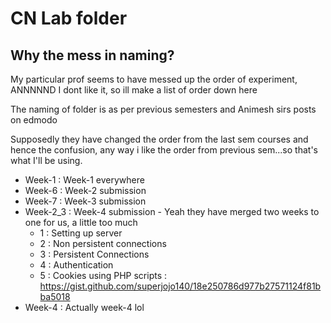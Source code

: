 ﻿# CN Lab folder 


## Why the mess in naming?

My particular prof seems to have messed up the order of experiment, ANNNNND I dont like it, so ill make a list of order down here 

The naming of folder is as per previous semesters and Animesh sirs posts on edmodo


Supposedly they have changed the order from the last sem courses and hence the confusion, any 
way i like the order from previous sem...so that's what I'll be using.

- Week-1 : Week-1 everywhere 
- Week-6 : Week-2 submission 
- Week-7 : Week-3 submission  
- Week-2_3 : Week-4 submission - Yeah they have merged two weeks to one for us, a little too much 
  - 1 : Setting up server 
  - 2 : Non persistent connections 
  - 3 : Persistent Connections
  - 4 : Authentication 
  - 5 : Cookies using PHP scripts : https://gist.github.com/superjojo140/18e250786d977b27571124f81bba5018
- Week-4 : Actually week-4 lol
